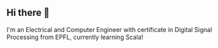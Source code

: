 ## Hi there 👋

I'm an Electrical and Computer Engineer with certificate in Digital Signal Processing from EPFL, currently learning Scala!

